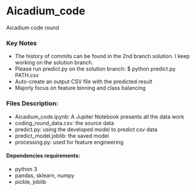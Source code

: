 # Aicadium_code
Aicadium code round 

### Key Notes
* The history of commits can be found in the 2nd branch solution. I keep working on the solution branch.
* Please run predict.py on the solution branch:  $ python predict.py PATH.csv
* Auto-create an output CSV file with the predicted result 
* Majorly focus on feature binning and class balancing

### Files Description:
* Aicadium_code.ipynb: A Jupiter Notebook presents all the data work
* coding_round_data.csv: the source data
* predict.py: using the developed model to predict csv data
* predict_model.joblib: the saved model
* processing.py: used for feature engineering

#### Dependencies requirements:
* python 3
* pandas, sklearn, numpy
* pickle, joblib 
